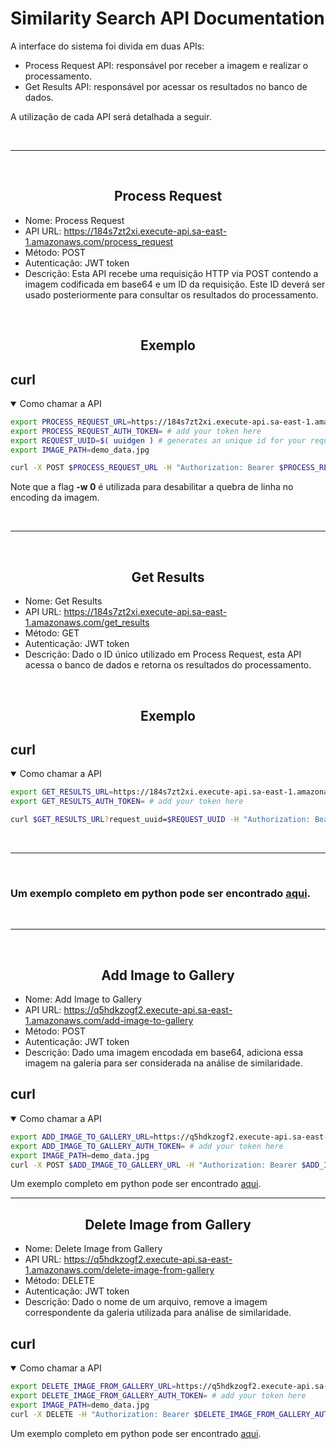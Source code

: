 # Similarity Search API Documentation
A interface do sistema foi divida em duas APIs:
- Process Request API: responsável por receber a imagem e realizar o processamento.
- Get Results API: responsável por acessar os resultados no banco de dados.

A utilização de cada API será detalhada a seguir.

<br>

------------------

<br>

## <div align="center">Process Request</div>
- Nome: Process Request
- API URL: https://184s7zt2xi.execute-api.sa-east-1.amazonaws.com/process_request
- Método: POST
- Autenticação: JWT token
- Descrição: Esta API recebe uma requisição HTTP via POST contendo a imagem codificada em base64 e um ID da requisição. Este ID deverá ser usado posteriormente para consultar os resultados do processamento.

<br>

## <div align="center">Exemplo</div>

</details>

## curl

<details open>
<summary>Como chamar a API</summary>

```bash
export PROCESS_REQUEST_URL=https://184s7zt2xi.execute-api.sa-east-1.amazonaws.com/process_request
export PROCESS_REQUEST_AUTH_TOKEN= # add your token here
export REQUEST_UUID=$( uuidgen ) # generates an unique id for your request
export IMAGE_PATH=demo_data.jpg

curl -X POST $PROCESS_REQUEST_URL -H "Authorization: Bearer $PROCESS_REQUEST_AUTH_TOKEN" --header 'Content-Type: application/json' --data-raw '{"encoded_image" : "'"$( base64 -w 0 $IMAGE_PATH)"'", "request_uuid": "'$REQUEST_UUID'"}'
```

Note que a flag **-w 0** é utilizada para desabilitar a quebra de linha no encoding da imagem.

</details>

<br>

------------------

<br>

## <div align="center">Get Results</div>

- Nome: Get Results
- API URL: https://184s7zt2xi.execute-api.sa-east-1.amazonaws.com/get_results
- Método: GET
- Autenticação: JWT token
- Descrição: Dado o ID único utilizado em Process Request, esta API acessa o banco de dados e retorna os resultados do processamento.

<br>

## <div align="center">Exemplo</div>

</details>

## curl

<details open>
<summary>Como chamar a API</summary>

```bash
export GET_RESULTS_URL=https://184s7zt2xi.execute-api.sa-east-1.amazonaws.com/get_results
export GET_RESULTS_AUTH_TOKEN= # add your token here

curl $GET_RESULTS_URL?request_uuid=$REQUEST_UUID -H "Authorization: Bearer $GET_RESULTS_AUTH_TOKEN"
```

</details>

<br>

------------------

<br>


### Um exemplo completo em python pode ser encontrado [aqui](./similarity_search_demo.py).

<br>

------------------

<br>

## <div align="center">Add Image to Gallery</div>

- Nome: Add Image to Gallery
- API URL: https://q5hdkzogf2.execute-api.sa-east-1.amazonaws.com/add-image-to-gallery
- Método: POST
- Autenticação: JWT token
- Descrição: Dado uma imagem encodada em base64, adiciona essa imagem na galeria para ser considerada na análise de similaridade.


## curl

<details open>
<summary>Como chamar a API</summary>

```bash
export ADD_IMAGE_TO_GALLERY_URL=https://q5hdkzogf2.execute-api.sa-east-1.amazonaws.com/add-image-to-gallery
export ADD_IMAGE_TO_GALLERY_AUTH_TOKEN= # add your token here
export IMAGE_PATH=demo_data.jpg
curl -X POST $ADD_IMAGE_TO_GALLERY_URL -H "Authorization: Bearer $ADD_IMAGE_TO_GALLERY_AUTH_TOKEN" --header 'Content-Type: application/json' --data-raw '{"encoded_image" : "'"$( base64 -w 0 $IMAGE_PATH)"'", "image_filename": "'$IMAGE_PATH'"}'
```

</details>

Um exemplo completo em python pode ser encontrado [aqui](./create_gallery.py).

------------------

## <div align="center">Delete Image from Gallery</div>

- Nome: Delete Image from Gallery
- API URL: https://q5hdkzogf2.execute-api.sa-east-1.amazonaws.com/delete-image-from-gallery
- Método: DELETE
- Autenticação: JWT token
- Descrição: Dado o nome de um arquivo, remove a imagem correspondente da galeria utilizada para análise de similaridade.


## curl

<details open>
<summary>Como chamar a API</summary>

```bash
export DELETE_IMAGE_FROM_GALLERY_URL=https://q5hdkzogf2.execute-api.sa-east-1.amazonaws.com/delete-image-from-gallery
export DELETE_IMAGE_FROM_GALLERY_AUTH_TOKEN= # add your token here
export IMAGE_PATH=demo_data.jpg
curl -X DELETE -H "Authorization: Bearer $DELETE_IMAGE_FROM_GALLERY_AUTH_TOKEN" "$DELETE_IMAGE_FROM_GALLERY_URL?filename=$IMAGE_PATH"
```

</details>

Um exemplo completo em python pode ser encontrado [aqui](./delete_image_from_gallery.py).
